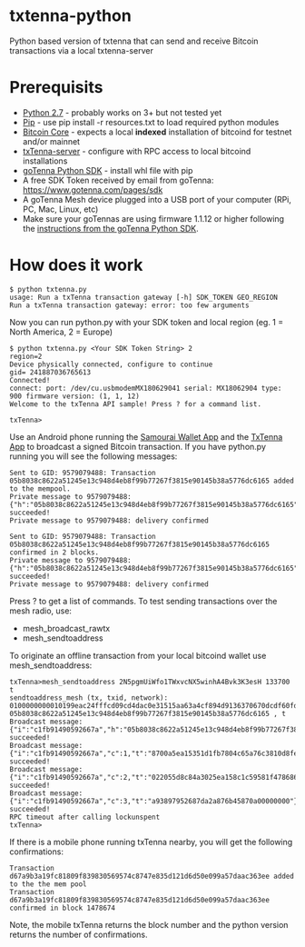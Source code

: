 # txtenna-python
Python based version of txtenna that can send and receive Bitcoin transactions via a local txtenna-server

# Prerequisits

* [Python 2.7](https://www.python.org/downloads/) - probably works on 3+ but not tested yet
* [Pip](https://pypi.org/project/pip/) - use pip install -r resources.txt to load required python modules
* [Bitcoin Core](https://bitcoincore.org/en/download/) - expects a local **indexed** installation of bitcoind for testnet and/or mainnet
* [txTenna-server](https://github.com/MuleTools/txTenna-server) - configure with RPC access to local bitcoind installations
* [goTenna Python SDK](https://github.com/remyers/PublicSDK/tree/master/python-public-sdk) - install whl file with pip
* A free SDK Token received by email from goTenna: https://www.gotenna.com/pages/sdk
* A goTenna Mesh device plugged into a USB port of your computer (RPi, PC, Mac, Linux, etc)
* Make sure your goTennas are using firmware 1.1.12 or higher following the [instructions from the goTenna Python SDK](https://github.com/gotenna/PublicSDK/blob/master/python-public-sdk/Mesh%20Firmware%20Upgrade%20to%201.1.12.pdf).

# How does it work
  
    $ python txtenna.py 
    usage: Run a txTenna transaction gateway [-h] SDK_TOKEN GEO_REGION
    Run a txTenna transaction gateway: error: too few arguments
    
Now you can run python.py with your SDK token and local region (eg. 1 = North America, 2 = Europe)
    
    $ python txtenna.py <Your SDK Token String> 2
    region=2
    Device physically connected, configure to continue
    gid= 241887036765613
    Connected!
    connect: port: /dev/cu.usbmodemMX180629041 serial: MX18062904 type: 900 firmware version: (1, 1, 12)
    Welcome to the txTenna API sample! Press ? for a command list.

    txTenna>

Use an Android phone running the [Samourai Wallet App](SamouraiWallet.com) and the [TxTenna App](txtenna.com) to broadcast a  signed Bitcoin transaction. If you have python.py running you will see the following messages:

    Sent to GID: 9579079488: Transaction 05b8038c8622a51245e13c948d4eb8f99b77267f3815e90145b38a5776dc6165 added to the mempool.
    Private message to 9579079488: {"h":"05b8038c8622a51245e13c948d4eb8f99b77267f3815e90145b38a5776dc6165","b":"2"} succeeded!
    Private message to 9579079488: delivery confirmed
    
    Sent to GID: 9579079488: Transaction 05b8038c8622a51245e13c948d4eb8f99b77267f3815e90145b38a5776dc6165 confirmed in 2 blocks.
    Private message to 9579079488: {"h":"05b8038c8622a51245e13c948d4eb8f99b77267f3815e90145b38a5776dc6165","b":"2"} succeeded!
    Private message to 9579079488: delivery confirmed
    
Press ? to get a list of commands. To test sending transactions over the mesh radio, use:
  * mesh_broadcast_rawtx
  * mesh_sendtoaddress
  
To originate an offline transaction from your local bitcoind wallet use mesh_sendtoaddress:

    txTenna>mesh_sendtoaddress 2N5pgmUiWfo1TWxvcNX5winhA4Bvk3K3esH 133700 t
    sendtoaddress_mesh (tx, txid, network): 0100000000010199eac24fffcd09cd4dac0e31515aa63a4cf894d9136370670dcdf60fd1b1932c01000000171600149960e38700a5ea15351d1fb7804c65a76c3810d8feffffff02b95b12000000000017a9146ce02ade2fbc0872bfe524594c87b320ba29b0ef87440a02000000000017a91489f5971e9e02250554f388e27ba5503bb37ce5428702473044022055d8c84a3025ea158c1c59581f478686b0caa713f04f76ba6074ac448c919c8802202d2fc11748416125cfe9f998bfeb3fbd28e9efe81cabb5a9d67d3da75134cb0c01210255eaaf070c085ff81681b5ff50deac761df796a93897952687da2a876b45870a00000000, 05b8038c8622a51245e13c948d4eb8f99b77267f3815e90145b38a5776dc6165 , t
    Broadcast message: {"i":"c1fb91490592667a","h":"05b8038c8622a51245e13c948d4eb8f99b77267f3815e90145b38a5776dc6165","s":4,"t":"0100000000010199eac24fffcd09cd4dac0e31515aa63a4cf894d9136370670dcdf60fd1b1932c01000000171600149960e3","n":"t"} succeeded!
    Broadcast message: {"i":"c1fb91490592667a","c":1,"t":"8700a5ea15351d1fb7804c65a76c3810d8feffffff02b95b12000000000017a9146ce02ade2fbc0872bfe524594c87b320ba29b0ef87440a02000000000017a91489f5971e9e02250554f388e27ba5503bb37ce5428702473044"} succeeded!
    Broadcast message: {"i":"c1fb91490592667a","c":2,"t":"022055d8c84a3025ea158c1c59581f478686b0caa713f04f76ba6074ac448c919c8802202d2fc11748416125cfe9f998bfeb3fbd28e9efe81cabb5a9d67d3da75134cb0c01210255eaaf070c085ff81681b5ff50deac761df796"} succeeded!
    Broadcast message: {"i":"c1fb91490592667a","c":3,"t":"a93897952687da2a876b45870a00000000"} succeeded!
    RPC timeout after calling lockunspent
    txTenna>
    
If there is a mobile phone running txTenna nearby, you will get the following confirmations:

    Transaction d67a9b3a19fc81809f839830569574c8747e835d121d6d50e099a57daac363ee added to the the mem pool
    Transaction d67a9b3a19fc81809f839830569574c8747e835d121d6d50e099a57daac363ee confirmed in block 1478674
    
Note, the mobile txTenna returns the block number and the python version returns the number of confirmations.
